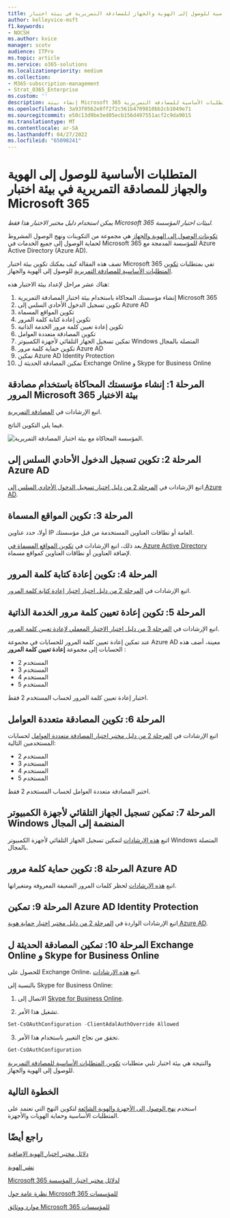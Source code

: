 ```yaml
---
title: المتطلبات الأساسية للوصول إلى الهوية والجهاز للمصادقة التمريرية في بيئة اختبار Microsoft 365
author: kelleyvice-msft
f1.keywords:
- NOCSH
ms.author: kvice
manager: scotv
audience: ITPro
ms.topic: article
ms.service: o365-solutions
ms.localizationpriority: medium
ms.collection:
- M365-subscription-management
- Strat_O365_Enterprise
ms.custom: ''
description: إنشاء بيئة Microsoft 365 لاختبار الهوية والوصول إلى الجهاز مع المتطلبات الأساسية للمصادقة التمريرية.
ms.openlocfilehash: 3a93f0562e8ff2f2c561b4709810bb2cb1049e71
ms.sourcegitcommit: e50c13d9be3ed05ecb156d497551acf2c9da9015
ms.translationtype: MT
ms.contentlocale: ar-SA
ms.lasthandoff: 04/27/2022
ms.locfileid: "65098241"
---
```

# <a name="identity-and-device-access-prerequisites-for-pass-through-authentication-in-your-microsoft-365-test-environment"></a>المتطلبات الأساسية للوصول إلى الهوية والجهاز للمصادقة التمريرية في بيئة اختبار Microsoft 365

*يمكن استخدام دليل مختبر الاختبار هذا فقط Microsoft 365 لبيئات اختبار المؤسسة.*

[تكوينات الوصول إلى الهوية والجهاز](../security/office-365-security/microsoft-365-policies-configurations.md) هي مجموعة من التكوينات ونهج الوصول المشروط لحماية الوصول إلى جميع الخدمات في Microsoft 365 للمؤسسة المدمجة مع Azure Active Directory (Azure AD).

تصف هذه المقالة كيف يمكنك تكوين بيئة اختبار Microsoft 365 تفي بمتطلبات [تكوين المتطلبات الأساسية للمصادقة التمريرية](../security/office-365-security/identity-access-prerequisites.md#prerequisites) للوصول إلى الهوية والجهاز.

هناك عشر مراحل لإعداد بيئة الاختبار هذه:

1. إنشاء مؤسستك المحاكاة باستخدام بيئة اختبار المصادقة التمريرية Microsoft 365
2. تكوين تسجيل الدخول الأحادي السلس إلى Azure AD
3. تكوين المواقع المسماة
4. تكوين إعادة كتابة كلمة المرور
5. تكوين إعادة تعيين كلمة مرور الخدمة الذاتية
6. تكوين المصادقة متعددة العوامل
7. تمكين تسجيل الجهاز التلقائي لأجهزة الكمبيوتر Windows المتصلة بالمجال
8. تكوين حماية كلمة مرور Azure AD 
9. تمكين Azure AD Identity Protection
10. تمكين المصادقة الحديثة ل Exchange Online و Skype for Business Online

## <a name="phase-1-build-out-your-simulated-enterprise-with-pass-through-authentication-microsoft-365-test-environment"></a>المرحلة 1: إنشاء مؤسستك المحاكاة باستخدام مصادقة المرور Microsoft 365 بيئة الاختبار

اتبع الإرشادات في [المصادقة التمريرية](pass-through-auth-m365-ent-test-environment.md).

فيما يلي التكوين الناتج.

![المؤسسة المحاكاة مع بيئة اختبار المصادقة التمريرية.](../media/pass-through-auth-m365-ent-test-environment/Phase2.png)
 
## <a name="phase-2-configure-azure-ad-seamless-single-sign-on"></a>المرحلة 2: تكوين تسجيل الدخول الأحادي السلس إلى Azure AD

اتبع الإرشادات في [المرحلة 2 من دليل اختبار تسجيل الدخول الأحادي السلس إلى Azure AD](single-sign-on-m365-ent-test-environment.md#phase-2-configure-azure-ad-connect-on-app1-for-azure-ad-seamless-sso).

## <a name="phase-3-configure-named-locations"></a>المرحلة 3: تكوين المواقع المسماة

أولا، حدد عناوين IP العامة أو نطاقات العناوين المستخدمة من قبل مؤسستك.

بعد ذلك، اتبع الإرشادات في [تكوين المواقع المسماة في Azure Active Directory](/azure/active-directory/reports-monitoring/quickstart-configure-named-locations) لإضافة العناوين أو نطاقات العناوين كمواقع مسماة. 

## <a name="phase-4-configure-password-writeback"></a>المرحلة 4: تكوين إعادة كتابة كلمة المرور

اتبع الإرشادات في [المرحلة 2 من دليل اختبار اختبار إعادة كتابة كلمة المرور](password-writeback-m365-ent-test-environment.md#phase-2-enable-password-writeback-for-the-testlab-ad-ds-domain).

## <a name="phase-5-configure-self-service-password-reset"></a>المرحلة 5: تكوين إعادة تعيين كلمة مرور الخدمة الذاتية

اتبع الإرشادات في [المرحلة 3 من دليل اختبار الاختبار المعملي لإعادة تعيين كلمة المرور](password-reset-m365-ent-test-environment.md#phase-3-configure-and-test-password-reset). 

عند تمكين إعادة تعيين كلمة المرور للحسابات في مجموعة Azure AD معينة، أضف هذه الحسابات إلى مجموعة **إعادة تعيين كلمة المرور** :

- المستخدم 2
- المستخدم 3
- المستخدم 4
- المستخدم 5

اختبار إعادة تعيين كلمة المرور لحساب المستخدم 2 فقط.

## <a name="phase-6-configure-multi-factor-authentication"></a>المرحلة 6: تكوين المصادقة متعددة العوامل

اتبع الإرشادات في [المرحلة 2 من دليل مختبر اختبار المصادقة متعددة العوامل](multi-factor-authentication-microsoft-365-test-environment.md#phase-2-enable-and-test-multi-factor-authentication-for-the-user-2-account) لحسابات المستخدمين التالية:

- المستخدم 2
- المستخدم 3
- المستخدم 4
- المستخدم 5

اختبر المصادقة متعددة العوامل لحساب المستخدم 2 فقط.

## <a name="phase-7-enable-automatic-device-registration-of-domain-joined-windows-computers"></a>المرحلة 7: تمكين تسجيل الجهاز التلقائي لأجهزة الكمبيوتر Windows المنضمة إلى المجال 

اتبع [هذه الإرشادات](/azure/active-directory/devices/hybrid-azuread-join-plan) لتمكين تسجيل الجهاز التلقائي لأجهزة الكمبيوتر Windows المتصلة بالمجال.

## <a name="phase-8-configure-azure-ad-password-protection"></a>المرحلة 8: تكوين حماية كلمة مرور Azure AD 

اتبع [هذه الإرشادات](/azure/active-directory/authentication/concept-password-ban-bad) لحظر كلمات المرور الضعيفة المعروفة ومتغيراتها.

## <a name="phase-9-enable-azure-ad-identity-protection"></a>المرحلة 9: تمكين Azure AD Identity Protection

اتبع الإرشادات الواردة في [المرحلة 2 من دليل مختبر اختبار حماية هوية Azure AD](azure-ad-identity-protection-microsoft-365-test-environment.md#phase-2-use-azure-ad-identity-protection). 

## <a name="phase-10-enable-modern-authentication-for-exchange-online-and-skype-for-business-online"></a>المرحلة 10: تمكين المصادقة الحديثة ل Exchange Online و Skype for Business Online

للحصول على Exchange Online، اتبع [هذه الإرشادات](/Exchange/clients-and-mobile-in-exchange-online/enable-or-disable-modern-authentication-in-exchange-online#enable-or-disable-modern-authentication-in-exchange-online-for-client-connections-in-outlook-2013-or-later). 

بالنسبة إلى Skype for Business Online:

1. الاتصال إلى [Skype for Business Online](/SkypeForBusiness/set-up-your-computer-for-windows-powershell/set-up-your-computer-for-windows-powershell).

2. تشغيل هذا الأمر.

  ```powershell
  Set-CsOAuthConfiguration -ClientAdalAuthOverride Allowed
  ```

3. تحقق من نجاح التغيير باستخدام هذا الأمر.

  ```powershell
  Get-CsOAuthConfiguration
  ```

والنتيجة هي بيئة اختبار تلبي متطلبات [تكوين المتطلبات الأساسية للمصادقة التمريرية](../security/office-365-security/identity-access-prerequisites.md#prerequisites) للوصول إلى الهوية والجهاز. 

## <a name="next-step"></a>الخطوة التالية

استخدم [نهج الوصول إلى الأجهزة والهوية الشائعة](../security/office-365-security/identity-access-policies.md) لتكوين النهج التي تعتمد على المتطلبات الأساسية وحماية الهويات والأجهزة.

## <a name="see-also"></a>راجع أيضًا

[دلائل مختبر اختبار الهوية الإضافية](m365-enterprise-test-lab-guides.md#identity)

[نشر الهوية](deploy-identity-solution-overview.md)

[Microsoft 365 لدلائل مختبر اختبار المؤسسة](m365-enterprise-test-lab-guides.md)

[نظرة عامة حول Microsoft 365 للمؤسسات](microsoft-365-overview.md)

[موارد ووثائق Microsoft 365 للمؤسسات](/microsoft-365-enterprise/)
